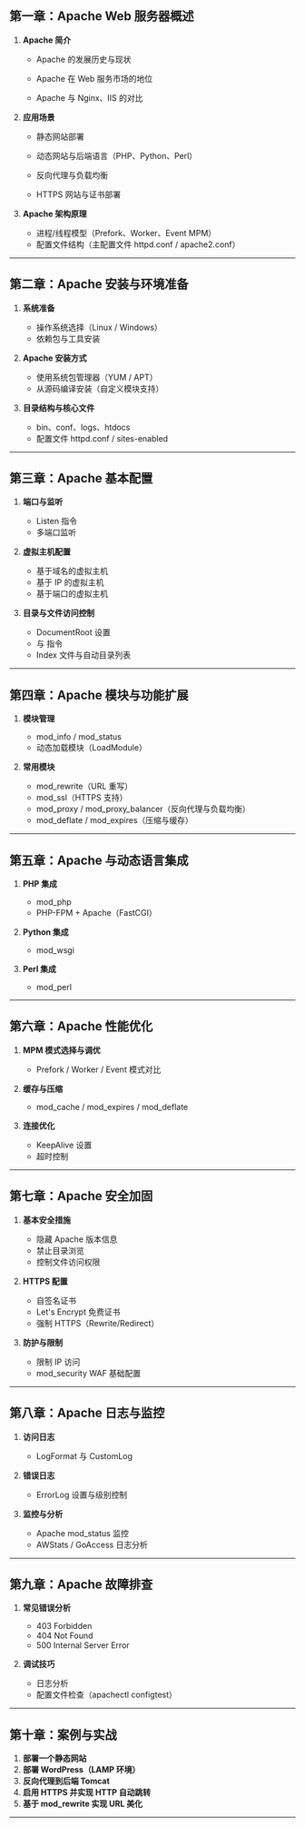 
## **第一章：Apache Web 服务器概述**

1. **Apache 简介**

   -  Apache 的发展历史与现状
  
   -  Apache 在 Web 服务市场的地位
  
   - Apache 与 Nginx、IIS 的对比

2. **应用场景**

   * 静态网站部署
  
   * 动态网站与后端语言（PHP、Python、Perl）
   * 反向代理与负载均衡
   * HTTPS 网站与证书部署
  

3. **Apache 架构原理**

   * 进程/线程模型（Prefork、Worker、Event MPM）
   * 配置文件结构（主配置文件 httpd.conf / apache2.conf）

---

## **第二章：Apache 安装与环境准备**

1. **系统准备**

   * 操作系统选择（Linux / Windows）
   * 依赖包与工具安装
2. **Apache 安装方式**

   * 使用系统包管理器（YUM / APT）
   * 从源码编译安装（自定义模块支持）
3. **目录结构与核心文件**

   * bin、conf、logs、htdocs
   * 配置文件 httpd.conf / sites-enabled

---

## **第三章：Apache 基本配置**

1. **端口与监听**

   * Listen 指令
   * 多端口监听
2. **虚拟主机配置**

   * 基于域名的虚拟主机
   * 基于 IP 的虚拟主机
   * 基于端口的虚拟主机
3. **目录与文件访问控制**

   * DocumentRoot 设置
   * <Directory> 与 <Location> 指令
   * Index 文件与自动目录列表

---

## **第四章：Apache 模块与功能扩展**

1. **模块管理**

   * mod\_info / mod\_status
   * 动态加载模块（LoadModule）
2. **常用模块**

   * mod\_rewrite（URL 重写）
   * mod\_ssl（HTTPS 支持）
   * mod\_proxy / mod\_proxy\_balancer（反向代理与负载均衡）
   * mod\_deflate / mod\_expires（压缩与缓存）

---

## **第五章：Apache 与动态语言集成**

1. **PHP 集成**

   * mod\_php
   * PHP-FPM + Apache（FastCGI）
2. **Python 集成**

   * mod\_wsgi
3. **Perl 集成**

   * mod\_perl

---

## **第六章：Apache 性能优化**

1. **MPM 模式选择与调优**

   * Prefork / Worker / Event 模式对比
2. **缓存与压缩**

   * mod\_cache / mod\_expires / mod\_deflate
3. **连接优化**

   * KeepAlive 设置
   * 超时控制

---

## **第七章：Apache 安全加固**

1. **基本安全措施**

   * 隐藏 Apache 版本信息
   * 禁止目录浏览
   * 控制文件访问权限
2. **HTTPS 配置**

   * 自签名证书
   * Let's Encrypt 免费证书
   * 强制 HTTPS（Rewrite/Redirect）
3. **防护与限制**

   * 限制 IP 访问
   * mod\_security WAF 基础配置

---

## **第八章：Apache 日志与监控**

1. **访问日志**

   * LogFormat 与 CustomLog
2. **错误日志**

   * ErrorLog 设置与级别控制
3. **监控与分析**

   * Apache mod\_status 监控
   * AWStats / GoAccess 日志分析

---

## **第九章：Apache 故障排查**

1. **常见错误分析**

   * 403 Forbidden
   * 404 Not Found
   * 500 Internal Server Error
2. **调试技巧**

   * 日志分析
   * 配置文件检查（apachectl configtest）

---

## **第十章：案例与实战**

1. **部署一个静态网站**
2. **部署 WordPress（LAMP 环境）**
3. **反向代理到后端 Tomcat**
4. **启用 HTTPS 并实现 HTTP 自动跳转**
5. **基于 mod\_rewrite 实现 URL 美化**

---
